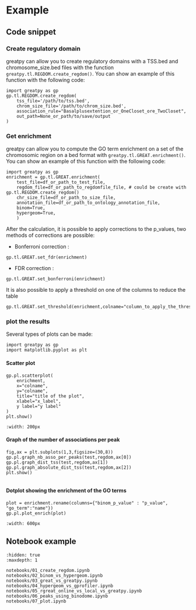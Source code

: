 # Example

## Code snippet 
### Create regulatory domain
greatpy can allow you to create regulatory domains with a TSS.bed and chromosome_size.bed files with the function `greatpy.tl.REGDOM.create_regdom()`. You can show an example of this function with the following code:
```
import greatpy as gp
gp.tl.REGDOM.create_regdom(
    tss_file='/path/to/tss.bed',
    chrom_size_file='/path/to/chrom_size.bed',
    association_rule="Basalplusextention_or_OneCloset_ore_TwoCloset",
    out_path=None_or_path/to/save/output
)
```

### Get enrichment 
greatpy can allow you to compute the GO term enrichment on a set of the chromosomic region on a bed format with `greatpy.tl.GREAT.enrichment()`. You can show an example of this function with the following code:
```
import greatpy as gp 
enrichment = gp.tl.GREAT.enrichment(
    test_file=df_or_path_to_test_file, 
    regdom_file=df_or_path_to_regdomfile_file, # could be create with gp.tl.REGDOM.create_regdom() 
    chr_size_file=df_or_path_to_size_file,
    annotation_file=df_or_path_to_ontology_annotation_file,
    binom=True,
    hypergeom=True,
    )
```
After the calculation, it is possible to apply corrections to the p_values, two methods of corrections are possible: 
* Bonferroni correction : 
``` 
gp.tl.GREAT.set_fdr(enrichment)
```
* FDR correction : 
```
gp.tl.GREAT.set_bonferroni(enrichment)
```
It is also possible to apply a threshold on one of the columns to reduce the table 
```
gp.tl.GREAT.set_threshold(enrichment,colname="column_to_apply_the_threshold",alpha=0.05)
```

### plot the results 
Several types of plots can be made: 
```
import greatpy as gp
import matplotlib.pyplot as plt
```
#### Scatter plot 
```
gp.pl.scatterplot(
    enrichment,
    x="colname",
    y="colname",
    title="title of the plot",
    xlabel="x_label",
    y label="y label"
)
plt.show()
```
```{image} _static/output_images/scatterplot.png
:width: 200px
```
#### Graph of the number of associations per peak 
```
fig,ax = plt.subplots(1,3,figsize=(30,8))
gp.pl.graph_nb_asso_per_peaks(test,regdom,ax[0])
gp.pl.graph_dist_tss(test,regdom,ax[1])
gp.pl.graph_absolute_dist_tss(test,regdom,ax[2])
plt.show()
```

```{image} _static/output_images/plot1.png
```
#### Dotplot showing the enrichment of the GO terms 
```
plot = enrichment.rename(columns={"binom_p_value" : "p_value", "go_term":"name"})
gp.pl.plot_enrich(plot)
```

```{image} _static/output_images/dotplot.png
:width: 600px
```

## Notebook example
```{toctree}
:hidden: true
:maxdepth: 1

notebooks/01_create_regdom.ipynb
notebooks/02_binom_vs_hypergeom.ipynb
notebooks/03_great_vs_greatpy.ipynb
notebooks/04_hypergeom_vs_gprofiler.ipynb
notebooks/05_rgreat_online_vs_local_vs_greatpy.ipynb
notebooks/06_peaks_using_binodome.ipynb
notebooks/07_plot.ipynb
```